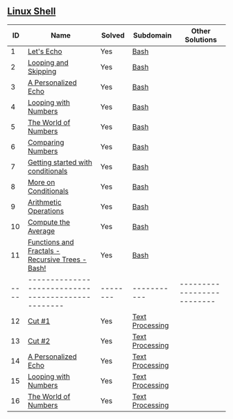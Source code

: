 ## [Linux Shell](https://www.hackerrank.com/domains/shell)

| ID | Name                                             | Solved | Subdomain | Other Solutions          |
|----|--------------------------------------------------|--------|-----------|--------------------------|
| 1  | [Let's Echo](/README.md)                 | Yes    | [Bash](https://www.hackerrank.com/domains/shell)    |                          |
| 2  | [Looping and Skipping](Problem2/README.md)                | Yes    | [Bash](https://www.hackerrank.com/domains/shell)    |                          |
| 3  | [A Personalized Echo](Problem1/README.md)                 | Yes    | [Bash](https://www.hackerrank.com/domains/shell)    |                          |
| 4  | [Looping with Numbers](Problem2/README.md)                | Yes    | [Bash](https://www.hackerrank.com/domains/shell)    |                          |
| 5  | [The World of Numbers](Problem1/README.md)                 | Yes    | [Bash](https://www.hackerrank.com/domains/shell)    |                          |
| 6  | [Comparing Numbers](Problem2/README.md)                | Yes    | [Bash](https://www.hackerrank.com/domains/shell)    |                          |
| 7  | [Getting started with conditionals](Problem1/README.md)                 | Yes    | [Bash](https://www.hackerrank.com/domains/shell)    |                          |
| 8  | [More on Conditionals](Problem2/README.md)                | Yes    | [Bash](https://www.hackerrank.com/domains/shell)    |                          |
| 9  | [Arithmetic Operations](Problem1/README.md)                 | Yes    | [Bash](https://www.hackerrank.com/domains/shell)    |                          |
| 10  | [Compute the Average](Problem2/README.md)                | Yes    | [Bash](https://www.hackerrank.com/domains/shell)    |                          |
| 11  | [Functions and Fractals - Recursive Trees - Bash!](Problem2/README.md)                | Yes    | [Bash](https://www.hackerrank.com/domains/shell)    |                          |
|----|--------------------------------------------------|--------|-----------|--------------------------|
| 12  | [Cut #1](/README.md)                 | Yes    | [Text Processing](https://www.hackerrank.com/domains/shell)    |                          |
| 13  | [Cut #2](Problem2/README.md)                | Yes    | [Text Processing](https://www.hackerrank.com/domains/shell)    |                          |
| 14  | [A Personalized Echo](Problem1/README.md)                 | Yes    | [Text Processing](https://www.hackerrank.com/domains/shell)    |                          |
| 15  | [Looping with Numbers](Problem2/README.md)                | Yes    | [Text Processing](https://www.hackerrank.com/domains/shell)    |                          |
| 16  | [The World of Numbers](Problem1/README.md)                 | Yes    | [Text Processing](https://www.hackerrank.com/domains/shell)    |                          |

